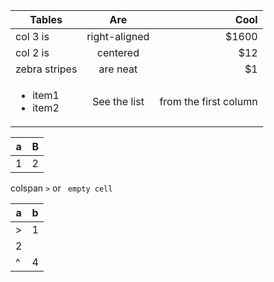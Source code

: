 | Tables        | Are           | Cool  |
| ------------- |:-------------:| -----:|
| col 3 is      | right-aligned | $1600 |
| col 2 is      | centered      |   $12 |
| zebra stripes | are neat      |    $1 |
| <ul><li>item1</li><li>item2</li></ul>| See the list | from the first column|

| a | B |
|---|---|
| 1| 2 |

colspan `>` or ` empty cell`

| a | b|
|---|---|
| > | 1|
|2 ||
| ^ | 4|

